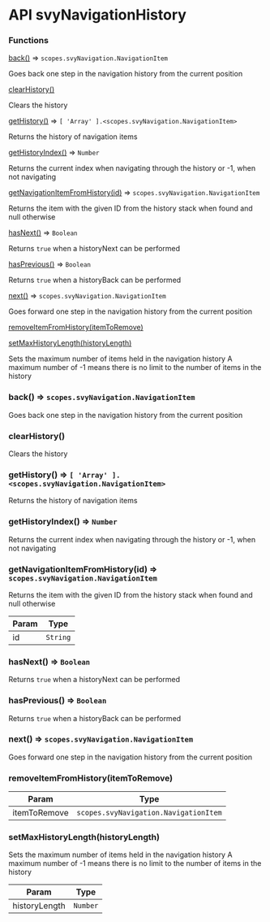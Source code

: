 # API svyNavigationHistory

### Functions

[back()](api-svynavigationhistory.md#back-scopes.svynavigation.navigationitem) ⇒ `scopes.svyNavigation.NavigationItem`

Goes back one step in the navigation history from the current position

[clearHistory()](api-svynavigationhistory.md#clearhistory)

Clears the history

[getHistory()](api-svynavigationhistory.md#gethistory-array-.less-than-scopes.svynavigation.navigationitem-greater-than) ⇒ `[ 'Array' ].<scopes.svyNavigation.NavigationItem>`

Returns the history of navigation items

[getHistoryIndex()](api-svynavigationhistory.md#gethistoryindex-number) ⇒ `Number`

Returns the current index when navigating through the history or -1, when not navigating

[getNavigationItemFromHistory(id)](api-svynavigationhistory.md#getnavigationitemfromhistory-id-scopes.svynavigation.navigationitem) ⇒ `scopes.svyNavigation.NavigationItem`

Returns the item with the given ID from the history stack when found and null otherwise

[hasNext()](api-svynavigationhistory.md#hasnext-boolean) ⇒ `Boolean`

Returns `true` when a historyNext can be performed

[hasPrevious()](api-svynavigationhistory.md#hasprevious-boolean) ⇒ `Boolean`

Returns `true` when a historyBack can be performed

[next()](api-svynavigationhistory.md#next-scopes.svynavigation.navigationitem) ⇒ `scopes.svyNavigation.NavigationItem`

Goes forward one step in the navigation history from the current position

[removeItemFromHistory(itemToRemove)](api-svynavigationhistory.md#removeitemfromhistory-itemtoremove)

[setMaxHistoryLength(historyLength)](api-svynavigationhistory.md#setmaxhistorylength-historylength)

Sets the maximum number of items held in the navigation history A maximum number of -1 means there is no limit to the number of items in the history

### back() ⇒ `scopes.svyNavigation.NavigationItem`

Goes back one step in the navigation history from the current position



### clearHistory()

Clears the history



### getHistory() ⇒ `[ 'Array' ].<scopes.svyNavigation.NavigationItem>`

Returns the history of navigation items



### getHistoryIndex() ⇒ `Number`

Returns the current index when navigating through the history or -1, when not navigating



### getNavigationItemFromHistory(id) ⇒ `scopes.svyNavigation.NavigationItem`

Returns the item with the given ID from the history stack when found and null otherwise

| Param | Type     |
| ----- | -------- |
| id    | `String` |



### hasNext() ⇒ `Boolean`

Returns `true` when a historyNext can be performed



### hasPrevious() ⇒ `Boolean`

Returns `true` when a historyBack can be performed



### next() ⇒ `scopes.svyNavigation.NavigationItem`

Goes forward one step in the navigation history from the current position



### removeItemFromHistory(itemToRemove)

| Param        | Type                                  |
| ------------ | ------------------------------------- |
| itemToRemove | `scopes.svyNavigation.NavigationItem` |



### setMaxHistoryLength(historyLength)

Sets the maximum number of items held in the navigation history A maximum number of -1 means there is no limit to the number of items in the history

| Param         | Type     |
| ------------- | -------- |
| historyLength | `Number` |

